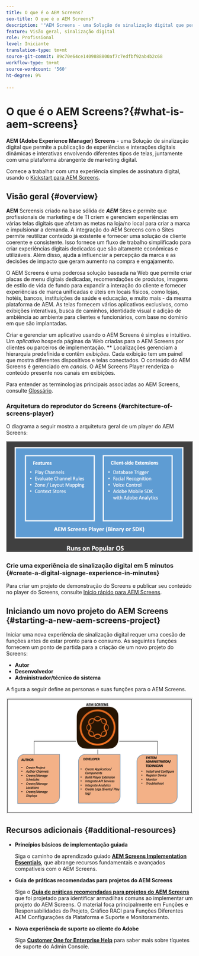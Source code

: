 ```yaml
---
title: O que é o AEM Screens?
seo-title: O que é o AEM Screens?
description: '"AEM Screens - uma Solução de sinalização digital que permite a publicação de experiências e interações digitais dinâmicas e interativas envolvendo diferentes tipos de telas, juntamente com uma plataforma abrangente de marketing digital."'
feature: Visão geral, sinalização digital
role: Profissional
level: Iniciante
translation-type: tm+mt
source-git-commit: 89c70e64ce1409888800af7c7edfbf92ab4b2c68
workflow-type: tm+mt
source-wordcount: '560'
ht-degree: 9%

---
```



# O que é o AEM Screens?{#what-is-aem-screens}

**AEM (Adobe Experience Manager) Screens**  - uma Solução de sinalização digital que permite a publicação de experiências e interações digitais dinâmicas e interativas envolvendo diferentes tipos de telas, juntamente com uma plataforma abrangente de marketing digital.

Comece a trabalhar com uma experiência simples de assinatura digital, usando o [Kickstart para AEM Screens](kickstart-for-aem-screens.md).

## Visão geral {#overview}

**AEM** Screensis criado na base sólida de  ***AEM*** Sites e permite que profissionais de marketing e de TI criem e gerenciem experiências em várias telas digitais que afetam as metas na loja/no local para criar a marca e impulsionar a demanda. A integração do AEM Screens com o Sites permite reutilizar conteúdo já existente e fornecer uma solução de cliente coerente e consistente. Isso fornece um fluxo de trabalho simplificado para criar experiências digitais dedicadas que são altamente econômicas e utilizáveis. Além disso, ajuda a influenciar a percepção da marca e as decisões de impacto que geram aumento na compra e engajamento.

O AEM Screens é uma poderosa solução baseada na Web que permite criar placas de menu digitais dedicadas, recomendações de produtos, imagens de estilo de vida de fundo para expandir a interação do cliente e fornecer experiências de marca unificadas e úteis em locais físicos, como lojas, hotéis, bancos, instituições de saúde e educação, e muito mais - da mesma plataforma de AEM. As telas fornecem vários aplicativos exclusivos, como exibições interativas, busca de caminhos, identidade visual e adição de ambiência ao ambiente para clientes e funcionários, com base no domínio em que são implantadas.

Criar e gerenciar um aplicativo usando o AEM Screens é simples e intuitivo. Um *aplicativo* hospeda páginas da Web criadas para o AEM Screens por clientes ou parceiros de implementação. ** Localizações gerenciam a hierarquia predefinida e contêm  *exibições*. Cada exibição tem um painel que mostra diferentes dispositivos e telas conectados. O conteúdo do AEM Screens é gerenciado em *canais*. O AEM Screens Player renderiza o conteúdo presente nos canais em exibições.

Para entender as terminologias principais associadas ao AEM Screens, consulte [Glossário](screens-glossary.md).

### Arquitetura do reprodutor do Screens {#architecture-of-screens-player}

O diagrama a seguir mostra a arquitetura geral de um player do AEM Screens:

![chlimage_1-21](assets/chlimage_1-29.png)

### Crie uma experiência de sinalização digital em 5 minutos {#create-a-digital-signage-experience-in-minutes}

Para criar um projeto de demonstração do Screens e publicar seu conteúdo no player do Screens, consulte [Início rápido para AEM Screens](kickstart-for-aem-screens.md).

## Iniciando um novo projeto do AEM Screens {#starting-a-new-aem-screens-project}

Iniciar uma nova experiência de sinalização digital requer uma coesão de funções antes de estar pronto para o consumo. As seguintes funções fornecem um ponto de partida para a criação de um novo projeto do Screens:

* **Autor**
* **Desenvolvedor**
* **Administrador/técnico do sistema**

A figura a seguir define as personas e suas funções para o AEM Screens.

![chlimage_1-30](assets/chlimage_1-30.png)


## Recursos adicionais {#additional-resources}

* **Princípios básicos de implementação guiada**

   Siga o caminho de aprendizado guiado **[AEM Screens Implementation Essentials](https://guided.adobe.com/?launch=AEM-7a#recommended/solutions/experience-manager)**, que abrange recursos fundamentais e avançados compatíveis com o AEM Screens.

* **Guia de práticas recomendadas para projetos do AEM Screens**

   Siga o **[Guia de práticas recomendadas para projetos do AEM Screens](https://docs.adobe.com/content/help/pt-BR/experience-manager-screens/using/about-guide.html)** que foi projetado para identificar armadilhas comuns ao implementar um projeto do AEM Screens. O material foca principalmente em Funções e Responsabilidades do Projeto, Gráfico RACI para Funções Diferentes AEM Configurações da Plataforma e Suporte e Monitoramento.

* **Nova experiência de suporte ao cliente do Adobe**

   Siga **[Customer One for Enterprise Help](https://docs.adobe.com/content/help/en/customer-one/using/home.htmlhome.html#)** para saber mais sobre tíquetes de suporte do Admin Console.
